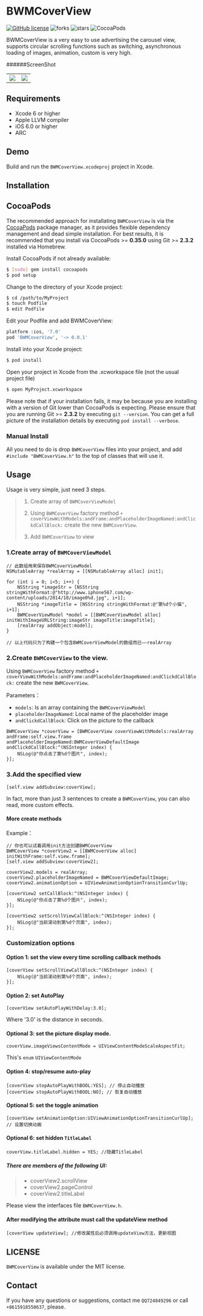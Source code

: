 # BWMCoverView 

[![GitHub license](https://img.shields.io/badge/license-MIT-blue.svg)](LICENSE.md) ![forks](https://img.shields.io/github/forks/Nihility-Ming/BWMCoverView.svg)
![stars](https://img.shields.io/github/stars/Nihility-Ming/BWMCoverView.svg)
![CocoaPods](https://img.shields.io/badge/CocoaPods-Support-green.svg)


BWMCoverView is a very easy to use advertising the carousel view, supports circular scrolling functions such as switching, asynchronous loading of images, animation, custom is very high.

######ScreenShot
<table align="center">
    <tr>
        <td><img src="AppScreenShotCase.gif" /></td>
        <td><img src="AppScreenShot_01.gif" /></td>
    </tr>
</table>

## Requirements

* Xcode 6 or higher
* Apple LLVM compiler
* iOS 6.0 or higher
* ARC

## Demo

Build and run the `BWMCoverView.xcodeproj` project in Xcode.

## Installation

## CocoaPods

The recommended approach for installating `BWMCoverView` is via the [CocoaPods](http://cocoapods.org/) package manager, as it provides flexible dependency management and dead simple installation.
For best results, it is recommended that you install via CocoaPods >= **0.35.0** using Git >= **2.3.2** installed via Homebrew.

Install CocoaPods if not already available:

``` bash
$ [sudo] gem install cocoapods
$ pod setup
```

Change to the directory of your Xcode project:

``` bash
$ cd /path/to/MyProject
$ touch Podfile
$ edit Podfile
```

Edit your Podfile and add BWMCoverView:

``` bash
platform :ios, '7.0'
pod 'BWMCoverView', '~> 0.0.1'
```

Install into your Xcode project:

``` bash
$ pod install
```

Open your project in Xcode from the .xcworkspace file (not the usual project file)

``` bash
$ open MyProject.xcworkspace
```

Please note that if your installation fails, it may be because you are installing with a version of Git lower than CocoaPods is expecting. Please ensure that you are running Git >= **2.3.2** by executing `git --version`. You can get a full picture of the installation details by executing `pod install --verbose`.

### Manual Install

All you need to do is drop `BWMCoverView` files into your project, and add `#include "BWMCoverView.h"` to the top of classes that will use it.

## Usage

Usage is very simple, just need 3 steps.

> 1. Create array of `BWMCoverViewModel`
> 
> 2. Using `BWMCoverView` factory method `+ coverViewWithModels:andFrame:andPlaceholderImageNamed:andClickdCallBlock:` create the new `BWMCoverView`.
> 
> 3. Add `BWMCoverView` to view

### 1.Create array of `BWMCoverViewModel`

```objc
// 此数组用来保存BWMCoverViewModel
NSMutableArray *realArray = [[NSMutableArray alloc] init];

for (int i = 0; i<5; i++) {
    NSString *imageStr = [NSString stringWithFormat:@"http://www.iphone567.com/wp-content/uploads/2014/10/image0%d.jpg", i+1];
    NSString *imageTitle = [NSString stringWithFormat:@"第%d个小猫", i+1];
    BWMCoverViewModel *model = [[BWMCoverViewModel alloc] initWithImageURLString:imageStr imageTitle:imageTitle];
    [realArray addObject:model];
}

// 以上代码只为了构建一个包含BWMCoverViewModel的数组而已——realArray
```
### 2.Create `BWMCoverView` to the view.

Using `BWMCoverView` factory method `+ coverViewWithModels:andFrame:andPlaceholderImageNamed:andClickdCallBlock:` create the new `BWMCoverView`.

Parameters：
* `models`: Is an array containing the `BWMCoverViewModel`
* `placeholderImageNamed`: Local name of the placeholder image
* `andClickdCallBlock`: Click on the picture to the callback

```objc
BWMCoverView *coverView = [BWMCoverView coverViewWithModels:realArray andFrame:self.view.frame andPlaceholderImageNamed:BWMCoverViewDefaultImage andClickdCallBlock:^(NSInteger index) {
    NSLog(@"你点击了第%d个图片", index);
}];
```

### 3.Add the specified view

```objc
[self.view addSubview:coverView];
```

In fact, more than just 3 sentences to create a `BWMCoverView`, you can also read, more custom effects.

#### More create methods

Example：

```objc
// 你也可以试着调用init方法创建BWMCoverView
BWMCoverView *coverView2 = [[BWMCoverView alloc] initWithFrame:self.view.frame];
[self.view addSubview:coverView2];

coverView2.models = realArray;
coverView2.placeholderImageNamed = BWMCoverViewDefaultImage;
coverView2.animationOption = UIViewAnimationOptionTransitionCurlUp;

[coverView2 setCallBlock:^(NSInteger index) {
    NSLog(@"你点击了第%d个图片", index);
}];

[coverView2 setScrollViewCallBlock:^(NSInteger index) {
    NSLog(@"当前滚动到第%d个页面", index);
}];
```

### Customization options

#### Option 1: set the view every time scrolling callback methods

```objc
[coverView setScrollViewCallBlock:^(NSInteger index) {
    NSLog(@"当前滚动到第%d个页面", index);
}];
```

#### Option 2: set AutoPlay

```objc
[coverView setAutoPlayWithDelay:3.0]; 
```

Where '3.0' is the distance in seconds.

#### Optional 3: set the picture display mode.

```objc
coverView.imageViewsContentMode = UIViewContentModeScaleAspectFit;
```

This's `enum` `UIViewContentMode`

#### Option 4: stop/resume auto-play

```objc
[coverView stopAutoPlayWithBOOL:YES]; // 停止自动播放
[coverView stopAutoPlayWithBOOL:NO]; // 恢复自动播放
```

#### Optional 5: set the toggle animation

```objc
[coverView setAnimationOption:UIViewAnimationOptionTransitionCurlUp]; // 设置切换动画
```

#### Optional 6: set hidden `TitleLabel`

```objc
coverView.titleLabel.hidden = YES; //隐藏TitleLabel
```

##### There are members of the following UI:
> * coverView2.scrollView
> * coverView2.pageControl
> * coverView2.titleLabel

Please view the interfaces file `BWMCoverView.h`.

####  After modifying the attribute must call the updateView method

```objc
[coverView updateView]; //修改属性后必须调用updateView方法，更新视图
```

## LICENSE

`BWMCoverView` is available under the MIT license.

## Contact

If you have any questions or suggestions, contact me `QQ724849296` or call `+8615918550637`, please.
